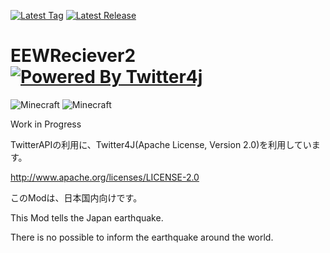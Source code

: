 [![Latest Tag](https://img.shields.io/github/tag/Team-Fruit/EEWReciever.svg?label=Latest%20Tag)](https://github.com/Team-Fruit/EEWReciever/tags)
[![Latest Release](https://img.shields.io/github/release/Team-Fruit/EEWReciever.svg?label=Latest%20Release)](https://github.com/Team-Fruit/EEWReciever/releases)

# EEWReciever2 [![Powered By Twitter4j](https://i.gyazo.com/10a912ba681ee9bf4d321f21513f520a.png)](http://twitter4j.org/)
![Minecraft](https://img.shields.io/badge/Minecraft-1.7.10-yellow.svg)
![Minecraft](https://img.shields.io/badge/Minecraft-1.10.2-green.svg)

Work in Progress

TwitterAPIの利用に、Twitter4J(Apache License, Version 2.0)を利用しています。

http://www.apache.org/licenses/LICENSE-2.0

このModは、日本国内向けです。

This Mod tells the Japan earthquake.

There is no possible to inform the earthquake around the world.
